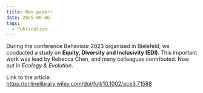```yaml
---
title: New paper!
date: 2025-08-06
tags:
  - Publication
---
```


During the conference Behaviour 2023 organised in Bielefeld, we conducted a study on **Equity, Diversity and Inclusivity (EDI)**. This important work was lead by Rebecca Chen, and many colleagues contributed. Now out in *Ecology & Evolution*.

<!--more-->

Link to the article: https://onlinelibrary.wiley.com/doi/full/10.1002/ece3.71588